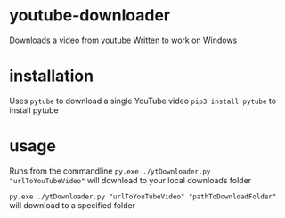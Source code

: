 # youtube-downloader
Downloads a video from youtube
Written to work on Windows

# installation
Uses `pytube` to download a single YouTube video
`pip3 install pytube` to install pytube

# usage
Runs from the commandline
`py.exe ./ytDownloader.py "urlToYouTubeVideo"` will download to your local downloads folder

`py.exe ./ytDownloader.py "urlToYouTubeVideo" "pathToDownloadFolder"` will download to a specified folder
